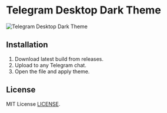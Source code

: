 # Telegram Desktop Dark Theme
![Telegram Desktop Dark Theme](https://www.dropbox.com/s/adnjrjjucai0dzp/2017-01-01_124604.png?dl=1)

## Installation
1. Download latest build from releases.
2. Upload to any Telegram chat.
3. Open the file and apply theme.

## License
MIT License [LICENSE](LICENSE).